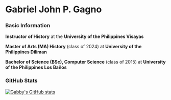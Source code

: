 # Gabriel John P. Gagno

### Basic Information
**Instructor of History** at the **University of the Philippines Visayas**

**Master of Arts (MA) History** (class of 2024) at **University of the Philippines Diliman**

**Bachelor of Science (BSc), Computer Science** (class of 2015) at **University of the Philippines Los Baños**

### GitHub Stats
[![Gabby's GitHub stats](https://github-readme-stats.vercel.app/api?username=gabrielgagno)](https://github.com/anuraghazra/github-readme-stats)

<!--
**gabrielgagno/gabrielgagno** is a ✨ _special_ ✨ repository because its `README.md` (this file) appears on your GitHub profile.

Here are some ideas to get you started:

- 🔭 I’m currently working on ...
- 🌱 I’m currently learning ...
- 👯 I’m looking to collaborate on ...
- 🤔 I’m looking for help with ...
- 💬 Ask me about ...
- 📫 How to reach me: ...
- 😄 Pronouns: ...
- ⚡ Fun fact: ...
-->
